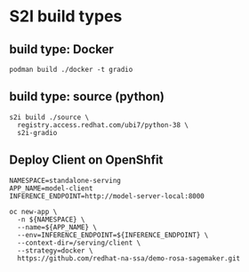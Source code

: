 # S2I build types

## build type: Docker

```
podman build ./docker -t gradio
```

## build type: source (python)

```
s2i build ./source \
  registry.access.redhat.com/ubi7/python-38 \
  s2i-gradio
```

## Deploy Client on OpenShfit
```
NAMESPACE=standalone-serving
APP_NAME=model-client
INFERENCE_ENDPOINT=http://model-server-local:8000

oc new-app \
  -n ${NAMESPACE} \
  --name=${APP_NAME} \
  --env=INFERENCE_ENDPOINT=${INFERENCE_ENDPOINT} \
  --context-dir=/serving/client \
  --strategy=docker \
  https://github.com/redhat-na-ssa/demo-rosa-sagemaker.git
```
